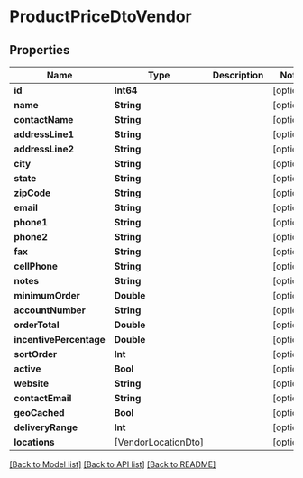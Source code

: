 # ProductPriceDtoVendor

## Properties
Name | Type | Description | Notes
------------ | ------------- | ------------- | -------------
**id** | **Int64** |  | [optional] 
**name** | **String** |  | [optional] 
**contactName** | **String** |  | [optional] 
**addressLine1** | **String** |  | [optional] 
**addressLine2** | **String** |  | [optional] 
**city** | **String** |  | [optional] 
**state** | **String** |  | [optional] 
**zipCode** | **String** |  | [optional] 
**email** | **String** |  | [optional] 
**phone1** | **String** |  | [optional] 
**phone2** | **String** |  | [optional] 
**fax** | **String** |  | [optional] 
**cellPhone** | **String** |  | [optional] 
**notes** | **String** |  | [optional] 
**minimumOrder** | **Double** |  | [optional] 
**accountNumber** | **String** |  | [optional] 
**orderTotal** | **Double** |  | [optional] 
**incentivePercentage** | **Double** |  | [optional] 
**sortOrder** | **Int** |  | [optional] 
**active** | **Bool** |  | [optional] 
**website** | **String** |  | [optional] 
**contactEmail** | **String** |  | [optional] 
**geoCached** | **Bool** |  | [optional] 
**deliveryRange** | **Int** |  | [optional] 
**locations** | [VendorLocationDto] |  | [optional] 

[[Back to Model list]](../README.md#documentation-for-models) [[Back to API list]](../README.md#documentation-for-api-endpoints) [[Back to README]](../README.md)


